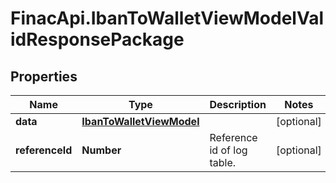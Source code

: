 # FinacApi.IbanToWalletViewModelValidResponsePackage

## Properties
Name | Type | Description | Notes
------------ | ------------- | ------------- | -------------
**data** | [**IbanToWalletViewModel**](IbanToWalletViewModel.md) |  | [optional] 
**referenceId** | **Number** | Reference id of log table. | [optional] 
